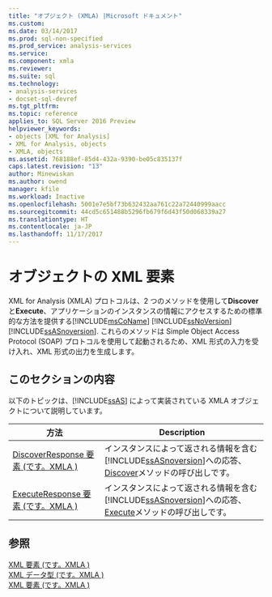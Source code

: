 ```yaml
---
title: "オブジェクト (XMLA) |Microsoft ドキュメント"
ms.custom: 
ms.date: 03/14/2017
ms.prod: sql-non-specified
ms.prod_service: analysis-services
ms.service: 
ms.component: xmla
ms.reviewer: 
ms.suite: sql
ms.technology:
- analysis-services
- docset-sql-devref
ms.tgt_pltfrm: 
ms.topic: reference
applies_to: SQL Server 2016 Preview
helpviewer_keywords:
- objects [XML for Analysis]
- XML for Analysis, objects
- XMLA, objects
ms.assetid: 768188ef-85d4-432a-9390-be05c835137f
caps.latest.revision: "13"
author: Minewiskan
ms.author: owend
manager: kfile
ms.workload: Inactive
ms.openlocfilehash: 5001e7e5bf73b632432aa761c22a72440999aacc
ms.sourcegitcommit: 44cd5c651488b5296fb679f6d43f50d068339a27
ms.translationtype: HT
ms.contentlocale: ja-JP
ms.lasthandoff: 11/17/2017
---
```

# <a name="xml-elements---objects"></a>オブジェクトの XML 要素
  XML for Analysis (XMLA) プロトコルは、2 つのメソッドを使用して**Discover**と**Execute**、アプリケーションのインスタンスの情報にアクセスするための標準的な方法を提供する[!INCLUDE[msCoName](../../includes/msconame-md.md)] [!INCLUDE[ssNoVersion](../../includes/ssnoversion-md.md)] [!INCLUDE[ssASnoversion](../../includes/ssasnoversion-md.md)]. これらのメソッドは Simple Object Access Protocol (SOAP) プロトコルを使用して起動されるため、XML 形式の入力を受け入れ、XML 形式の出力を生成します。  
  
## <a name="in-this-section"></a>このセクションの内容  
 以下のトピックは、[!INCLUDE[ssAS](../../includes/ssas-md.md)] によって実装されている XMLA オブジェクトについて説明しています。  
  
|方法|Description|  
|------------|-----------------|  
|[DiscoverResponse 要素 &#40;です。XMLA &#41;](../../analysis-services/xmla/xml-elements-objects-discoverresponse.md)|インスタンスによって返される情報を含む[!INCLUDE[ssASnoversion](../../includes/ssasnoversion-md.md)]への応答、 [Discover](../../analysis-services/xmla/xml-elements-methods-discover.md)メソッドの呼び出しです。|  
|[ExecuteResponse 要素 &#40;です。XMLA &#41;](../../analysis-services/xmla/xml-elements-objects-executeresponse.md)|インスタンスによって返される情報を含む[!INCLUDE[ssASnoversion](../../includes/ssasnoversion-md.md)]への応答、 [Execute](../../analysis-services/xmla/xml-elements-methods-execute.md)メソッドの呼び出しです。|  
  
## <a name="see-also"></a>参照  
 [XML 要素 &#40;です。XMLA &#41;](http://msdn.microsoft.com/library/40ab2360-efb6-4ba6-bf23-e84964e51008)   
 [XML データ型 &#40;です。XMLA &#41;](../../analysis-services/xmla/xml-data-types/xml-data-types-xmla.md)   
 [XML 要素 &#40;です。XMLA &#41;](http://msdn.microsoft.com/library/40ab2360-efb6-4ba6-bf23-e84964e51008)  
  
  
